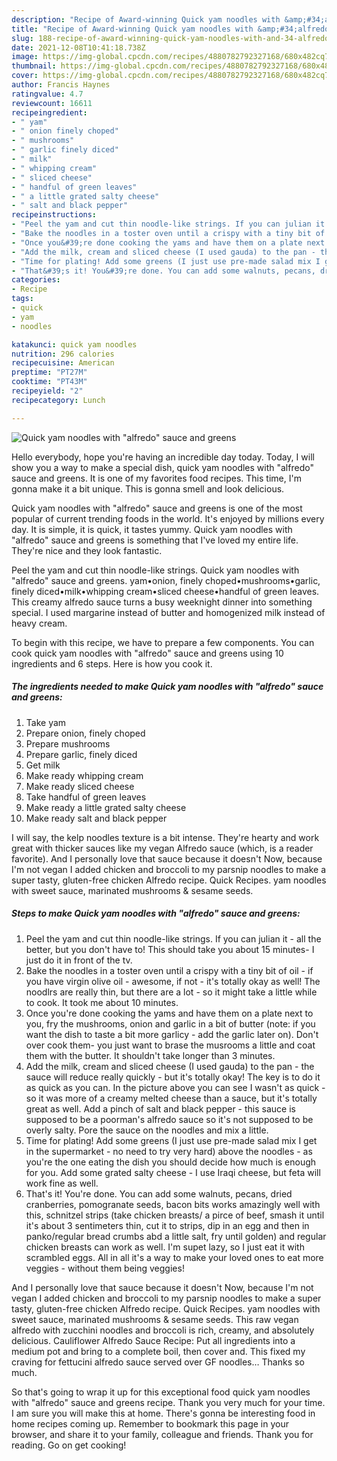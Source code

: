 ```yaml
---
description: "Recipe of Award-winning Quick yam noodles with &amp;#34;alfredo&amp;#34; sauce and greens"
title: "Recipe of Award-winning Quick yam noodles with &amp;#34;alfredo&amp;#34; sauce and greens"
slug: 188-recipe-of-award-winning-quick-yam-noodles-with-and-34-alfredo-and-34-sauce-and-greens
date: 2021-12-08T10:41:18.738Z
image: https://img-global.cpcdn.com/recipes/4880782792327168/680x482cq70/quick-yam-noodles-with-alfredo-sauce-and-greens-recipe-main-photo.jpg
thumbnail: https://img-global.cpcdn.com/recipes/4880782792327168/680x482cq70/quick-yam-noodles-with-alfredo-sauce-and-greens-recipe-main-photo.jpg
cover: https://img-global.cpcdn.com/recipes/4880782792327168/680x482cq70/quick-yam-noodles-with-alfredo-sauce-and-greens-recipe-main-photo.jpg
author: Francis Haynes
ratingvalue: 4.7
reviewcount: 16611
recipeingredient:
- " yam"
- " onion finely choped"
- " mushrooms"
- " garlic finely diced"
- " milk"
- " whipping cream"
- " sliced cheese"
- " handful of green leaves"
- " a little grated salty cheese"
- " salt and black pepper"
recipeinstructions:
- "Peel the yam and cut thin noodle-like strings. If you can julian it - all the better, but you don&#39;t have to! This should take you about 15 minutes- I just do it in front of the tv."
- "Bake the noodles in a toster oven until a crispy with a tiny bit of oil - if you have virgin olive oil - awesome, if not - it&#39;s totally okay as well! The noodlrs are really thin, but there are a lot - so it might take a little while to cook. It took me about 10 minutes."
- "Once you&#39;re done cooking the yams and have them on a plate next to you,  fry the  mushrooms, onion and garlic in a bit of butter (note: if you want the dish to taste a bit more garlicy - add the garlic later on). Don&#39;t over cook them- you just want to brase the musrooms a little and coat them with the butter. It shouldn&#39;t take longer than 3 minutes."
- "Add the milk, cream and sliced cheese (I used gauda) to the pan - the sauce will reduce really quickly - but it&#39;s totally okay! The key is to do it as quick as you can. In the picture above you can see I wasn&#39;t as quick - so it was more of a creamy melted cheese than a sauce, but it&#39;s totally great as well. Add a pinch of salt and black pepper - this sauce is supposed to be a poorman&#39;s alfredo sauce so it&#39;s not supposed to be overly salty.  Pore the sauce on the noodles and mix a little."
- "Time for plating! Add some greens (I just use pre-made salad mix I get in the supermarket - no need to try very hard) above the noodles - as you&#39;re the one eating the dish you should decide how much is enough for you.  Add some grated salty cheese - I use Iraqi cheese, but feta will work fine as well."
- "That&#39;s it! You&#39;re done. You can add some walnuts, pecans, dried cranberries, pomogranate seeds, bacon bits works amazingly well with this, schnitzel strips (take chicken breasts/ a pirce of beef, smash it until it&#39;s about 3 sentimeters thin, cut it to strips, dip in an egg and then in panko/regular bread crumbs abd a little salt, fry until golden) and regular chicken breasts can work as well. I&#39;m supet lazy, so I just eat it with scrambled eggs. All in all it&#39;s a way to make your loved ones to eat more veggies - without them being veggies!"
categories:
- Recipe
tags:
- quick
- yam
- noodles

katakunci: quick yam noodles 
nutrition: 296 calories
recipecuisine: American
preptime: "PT27M"
cooktime: "PT43M"
recipeyield: "2"
recipecategory: Lunch

---
```



![Quick yam noodles with &#34;alfredo&#34; sauce and greens](https://img-global.cpcdn.com/recipes/4880782792327168/680x482cq70/quick-yam-noodles-with-alfredo-sauce-and-greens-recipe-main-photo.jpg)

Hello everybody, hope you're having an incredible day today. Today, I will show you a way to make a special dish, quick yam noodles with &#34;alfredo&#34; sauce and greens. It is one of my favorites food recipes. This time, I'm gonna make it a bit unique. This is gonna smell and look delicious.

Quick yam noodles with &#34;alfredo&#34; sauce and greens is one of the most popular of current trending foods in the world. It's enjoyed by millions every day. It is simple, it is quick, it tastes yummy. Quick yam noodles with &#34;alfredo&#34; sauce and greens is something that I've loved my entire life. They're nice and they look fantastic.

Peel the yam and cut thin noodle-like strings. Quick yam noodles with &#34;alfredo&#34; sauce and greens. yam•onion, finely choped•mushrooms•garlic, finely diced•milk•whipping cream•sliced cheese•handful of green leaves. This creamy alfredo sauce turns a busy weeknight dinner into something special. I used margarine instead of butter and homogenized milk instead of heavy cream.


To begin with this recipe, we have to prepare a few components. You can cook quick yam noodles with &#34;alfredo&#34; sauce and greens using 10 ingredients and 6 steps. Here is how you cook it.

<!--inarticleads1-->

##### The ingredients needed to make Quick yam noodles with &#34;alfredo&#34; sauce and greens:

1. Take  yam
1. Prepare  onion, finely choped
1. Prepare  mushrooms
1. Prepare  garlic, finely diced
1. Get  milk
1. Make ready  whipping cream
1. Make ready  sliced cheese
1. Take  handful of green leaves
1. Make ready  a little grated salty cheese
1. Make ready  salt and black pepper


I will say, the kelp noodles texture is a bit intense. They&#39;re hearty and work great with thicker sauces like my vegan Alfredo sauce (which, is a reader favorite). And I personally love that sauce because it doesn&#39;t Now, because I&#39;m not vegan I added chicken and broccoli to my parsnip noodles to make a super tasty, gluten-free chicken Alfredo recipe. Quick Recipes. yam noodles with sweet sauce, marinated mushrooms &amp; sesame seeds. 

<!--inarticleads2-->

##### Steps to make Quick yam noodles with &#34;alfredo&#34; sauce and greens:

1. Peel the yam and cut thin noodle-like strings. If you can julian it - all the better, but you don&#39;t have to! This should take you about 15 minutes- I just do it in front of the tv.
1. Bake the noodles in a toster oven until a crispy with a tiny bit of oil - if you have virgin olive oil - awesome, if not - it&#39;s totally okay as well! The noodlrs are really thin, but there are a lot - so it might take a little while to cook. It took me about 10 minutes.
1. Once you&#39;re done cooking the yams and have them on a plate next to you,  fry the  mushrooms, onion and garlic in a bit of butter (note: if you want the dish to taste a bit more garlicy - add the garlic later on). Don&#39;t over cook them- you just want to brase the musrooms a little and coat them with the butter. It shouldn&#39;t take longer than 3 minutes.
1. Add the milk, cream and sliced cheese (I used gauda) to the pan - the sauce will reduce really quickly - but it&#39;s totally okay! The key is to do it as quick as you can. In the picture above you can see I wasn&#39;t as quick - so it was more of a creamy melted cheese than a sauce, but it&#39;s totally great as well. Add a pinch of salt and black pepper - this sauce is supposed to be a poorman&#39;s alfredo sauce so it&#39;s not supposed to be overly salty.  Pore the sauce on the noodles and mix a little.
1. Time for plating! Add some greens (I just use pre-made salad mix I get in the supermarket - no need to try very hard) above the noodles - as you&#39;re the one eating the dish you should decide how much is enough for you.  Add some grated salty cheese - I use Iraqi cheese, but feta will work fine as well.
1. That&#39;s it! You&#39;re done. You can add some walnuts, pecans, dried cranberries, pomogranate seeds, bacon bits works amazingly well with this, schnitzel strips (take chicken breasts/ a pirce of beef, smash it until it&#39;s about 3 sentimeters thin, cut it to strips, dip in an egg and then in panko/regular bread crumbs abd a little salt, fry until golden) and regular chicken breasts can work as well. I&#39;m supet lazy, so I just eat it with scrambled eggs. All in all it&#39;s a way to make your loved ones to eat more veggies - without them being veggies!


And I personally love that sauce because it doesn&#39;t Now, because I&#39;m not vegan I added chicken and broccoli to my parsnip noodles to make a super tasty, gluten-free chicken Alfredo recipe. Quick Recipes. yam noodles with sweet sauce, marinated mushrooms &amp; sesame seeds. This raw vegan alfredo with zucchini noodles and broccoli is rich, creamy, and absolutely delicious. Cauliflower Alfredo Sauce Recipe: Put all ingredients into a medium pot and bring to a complete boil, then cover and. This fixed my craving for fettucini alfredo sauce served over GF noodles… Thanks so much. 

So that's going to wrap it up for this exceptional food quick yam noodles with &#34;alfredo&#34; sauce and greens recipe. Thank you very much for your time. I am sure you will make this at home. There's gonna be interesting food in home recipes coming up. Remember to bookmark this page in your browser, and share it to your family, colleague and friends. Thank you for reading. Go on get cooking!
